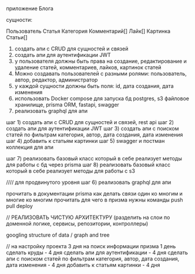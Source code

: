 приложение Блога

сущности:

Пользователь
Статья
Категория
Комментарий[]
Лайк[]
Картинка Статьи[]
 
1) создать апи с CRUD для cущностей и связей
2) создать апи для аутентификации JWT
3) у пользователя должны быть права на создание, редактирование и удаление статей, комментариев, лайков, картинок статей
4) Можно создавать пользователей с разными ролями: пользователь, автор, редактор, администратор
5) у каждой сущности должны быть поля: id, дата создания, дата изменения
6) использовать Docker compose для запуска бд postgres, s3 файловое хранилище, prisma ORM, fastapi, swagger
7) реализовать graphql для апи

шаг 1) создать апи с CRUD для cущностей и связей, rest api
шаг 2) создать апи для аутентификации JWT
шаг 3) создать апи с поиском статей по фильтрам категория, автор, дата создания, дата изменения
шаг 4) добавить к статьям картинки
шаг 5) swagger и постман коллекция для апи

шаг 7) реализовать базовый класс который в себе реализует методы для работы с бд через prisma
шаг 8) реализовать базовый класс который в себе реализует методы для работы с s3


//// для продвинутого уровня
шаг 6) реализовать graphql для апи


прочитать в документации prisma как делать связи один ко многим и многие ко многим
прочитать для чего в призма нужны команды push pull deploy

// РЕАЛИЗОВАТЬ ЧИСТУЮ АРХИТЕКТУРУ (разделить на слои по доменной логике, сервисы, репозитории, контроллеры)

googling structure of data / graph and tree 

// на настройку проекта 3 дня на поиск информации призма 1 день
сделать круды  - 4 дня
сделать апи для аутентификации - 4 дня
сделать апи с поиском статей по фильтрам категория, автор, дата создания, дата изменения - 4 дня
добавить к статьям картинки - 4 дня